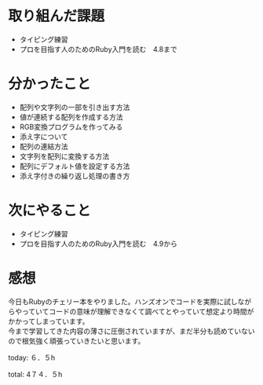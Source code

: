 #  取り組んだ課題
- タイピング練習
- プロを目指す人のためのRuby入門を読む　4.8まで


# 分かったこと
- 配列や文字列の一部を引き出す方法
- 値が連続する配列を作成する方法
- RGB変換プログラムを作ってみる
- 添え字について
- 配列の連結方法
- 文字列を配列に変換する方法
- 配列にデフォルト値を設定する方法
- 添え字付きの繰り返し処理の書き方
  
  
# 次にやること
- タイピング練習
- プロを目指す人のためのRuby入門を読む　4.9から

# 感想
今日もRubyのチェリー本をやりました。ハンズオンでコードを実際に試しながらやっていてコードの意味が理解できなくて調べてとやっていて想定より時間がかかってしまっています。  
今まで学習してきた内容の薄さに圧倒されていますが、まだ半分も読めていないので根気強く頑張っていきたいと思います。

today: ６．５h

total: 4７４．５h
